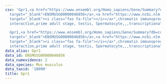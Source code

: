 ```yaml
---
csv: 'Gpr1,<a href="https://www.ensembl.org/Homo_sapiens/Gene/Summary?db=core;g=ENSMUSG00000046856"
  target="_blank">ENSMUSG00000046856</a>,<a href="https://www.ncbi.nlm.nih.gov/pubmed/25450459"
  target="_blank"><i class="fas fa-file"></i></a>",chromatin immunoprecipitation assay,direct
  interaction,prime adult stage, testis, Spermatocyte,,,transcriptional regulation,

  Gpr1,<a href="https://www.ensembl.org/Homo_sapiens/Gene/Summary?db=core;g=ENSMUSG00000046856"
  target="_blank">ENSMUSG00000046856</a>,<a href="https://www.ncbi.nlm.nih.gov/pubmed/25450459"
  target="_blank"><i class="fas fa-file"></i></a>",chromatin immunoprecipitation assay,direct
  interaction,prime adult stage, testis, Spermatocyte,,,transcriptional regulation,'
data_alias: Gpr1
data_id: ENSMUSG00000046856
data_numevidence: 2
data_species: Mus musculus
data_taxid: '10090'
title: Gpr1
---
```

